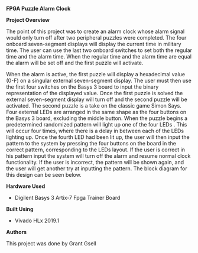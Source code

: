 **<span class="underline">FPGA Puzzle Alarm Clock</span>**

**Project Overview**

The point of this project was to create an alarm clock whose alarm
signal would only turn off after two peripheral puzzles were completed.
The four onboard seven-segment displays will display the current time in
military time. The user can use the last two onboard switches to set
both the regular time and the alarm time. When the regular time and the
alarm time are equal the alarm will be set off and the first puzzle will
activate.

When the alarm is active, the first puzzle will display a hexadecimal
value (0-F) on a singular external seven-segment display. The user must
then use the first four switches on the Basys 3 board to input the
binary representation of the displayed value. Once the first puzzle is
solved the external seven-segment display will turn off and the second
puzzle will be activated. The second puzzle is a take on the classic
game Simon Says. Four external LEDs are arranged in the same shape as
the four buttons on the Basys 3 board, excluding the middle button. When
the puzzle begins a predetermined randomized pattern will light up one
of the four LEDs . This will occur four times, where there is a delay in
between each of the LEDs lighting up. Once the fourth LED had been lit
up, the user will then input the pattern to the system by pressing the
four buttons on the board in the correct pattern, corresponding to the
LEDs layout. If the user is correct in his pattern input the system will
turn off the alarm and resume normal clock functionality. If the user is
incorrect, the pattern will be shown again, and the user will get
another try at inputting the pattern. The block diagram for this design
can be seen below.

**Hardware Used**

  - Digilent Basys 3 Artix-7 Fpga Trainer Board

**Built Using**

  - Vivado HLx 2019.1

**Authors**

This project was done by Grant Gsell
